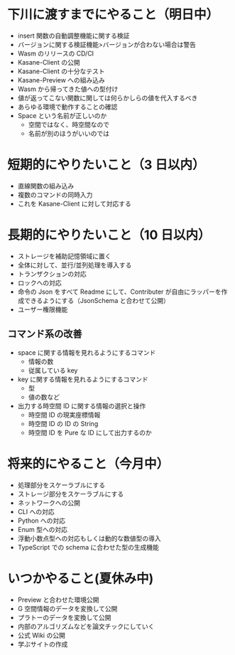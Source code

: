 # 下川に渡すまでにやること（明日中）

- insert 関数の自動調整機能に関する検証
- バージョンに関する検証機能>バージョンが合わない場合は警告
- Wasm のリリースの CD/CI
- Kasane-Client の公開
- Kasane-Client の十分なテスト
- Kasane-Preview への組み込み
- Wasm から帰ってきた値への型付け
- 値が返ってこない関数に関しては何らかしらの値を代入するべき
- あらゆる環境で動作することの確認
- Space という名前が正しいのか
  - 空間ではなく、時空間なので
  - 名前が別のほうがいいのでは

# 短期的にやりたいこと（3 日以内）

- 直線関数の組み込み
- 複数のコマンドの同時入力
- これを Kasane-Client に対して対応する

# 長期的にやりたいこと（10 日以内）

- ストレージを補助記憶領域に置く
- 全体に対して、並行/並列処理を導入する
- トランザクションの対応
- ロックへの対応
- 命令の Json をすべて Readme にして、Contributer が自由にラッパーを作成できるようにする（JsonSchema と合わせて公開）
- ユーザー権限機能

## コマンド系の改善

- space に関する情報を見れるようにするコマンド
  - 情報の数
  - 従属している key
- key に関する情報を見れるようにするコマンド
  - 型
  - 値の数など
- 出力する時空間 ID に関する情報の選択と操作
  - 時空間 ID の現実座標情報
  - 時空間 ID の ID の String
  - 時空間 ID を Pure な ID にして出力するのか

# 将来的にやること（今月中）

- 処理部分をスケーラブルにする
- ストレージ部分をスケーラブルにする
- ネットワークへの公開
- CLI への対応
- Python への対応
- Enum 型への対応
- 浮動小数点型への対応もしくは動的な数値型の導入
- TypeScript での schema に合わせた型の生成機能

# いつかやること(夏休み中)

- Preview と合わせた環境公開
- G 空間情報のデータを変換して公開
- プラトーのデータを変換して公開
- 内部のアルゴリズムなどを論文チックにしていく
- 公式 Wiki の公開
- 学ぶサイトの作成
